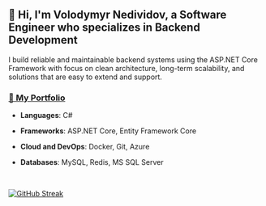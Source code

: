 <h2>👋 Hi, I'm Volodymyr Nedividov, a Software Engineer who specializes in Backend Development</h2>


I build reliable and maintainable backend systems using the ASP.NET Core Framework with focus on clean architecture, long-term scalability, and solutions that are easy to extend and support.

<h3><a href="https://github.com/vladnediv/portfolio">💼 My Portfolio</a></h3>

- **Languages**: C#

- **Frameworks**: ASP.NET Core, Entity Framework Core

- **Cloud and DevOps**: Docker, Git, Azure

- **Databases**: MySQL, Redis, MS SQL Server

<br>


[![GitHub Streak](https://streak-stats.demolab.com/?user=vladnediv&theme=highcontrast)](https://git.io/streak-stats)
<!--[![Volodymyr Nedividov profile views](https://u8views.com/api/v1/github/profiles/81874105/views/day-week-month-total-count.svg)](https://u8views.com/github/vladnediv)-->
